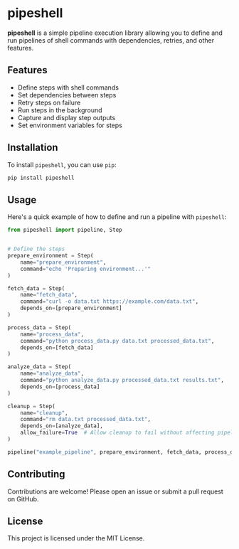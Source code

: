 # pipeshell

**pipeshell** is a simple pipeline execution library allowing you to define and run pipelines of shell commands with dependencies, retries, and other features.

## Features

- Define steps with shell commands
- Set dependencies between steps
- Retry steps on failure
- Run steps in the background
- Capture and display step outputs
- Set environment variables for steps

## Installation

To install `pipeshell`, you can use `pip`:

```sh
pip install pipeshell
```

## Usage

Here's a quick example of how to define and run a pipeline with `pipeshell`:

```python
from pipeshell import pipeline, Step


# Define the steps
prepare_environment = Step(
    name="prepare_environment",
    command="echo 'Preparing environment...'"
)

fetch_data = Step(
    name="fetch_data",
    command="curl -o data.txt https://example.com/data.txt",
    depends_on=[prepare_environment]
)

process_data = Step(
    name="process_data",
    command="python process_data.py data.txt processed_data.txt",
    depends_on=[fetch_data]
)

analyze_data = Step(
    name="analyze_data",
    command="python analyze_data.py processed_data.txt results.txt",
    depends_on=[process_data]
)

cleanup = Step(
    name="cleanup",
    command="rm data.txt processed_data.txt",
    depends_on=[analyze_data],
    allow_failure=True  # Allow cleanup to fail without affecting pipeline
)

pipeline("example_pipeline", prepare_environment, fetch_data, process_data, analyze_data, cleanup)
```

## Contributing

Contributions are welcome! Please open an issue or submit a pull request on GitHub.

## License

This project is licensed under the MIT License.
